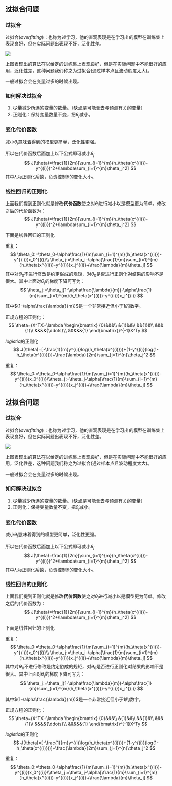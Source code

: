 ## 过拟合问题

### 过拟合

过拟合($overfitting$)：也称为过学习，他的直观表现是在学习出的模型在训练集上表现良好，但在实际问题出表现不好，泛化性差。

![](http://oss.pyaxy.xyz/img/15.png)

上图表现出的算法在以给定的训练集上表现良好，但是在实际问题中不能很好的应用，泛化性差，这种问题我们称之为过拟合(通过样本点且波动程度太大)。

一般过拟合会在变量过多的时候出现。

### 如何解决过拟合

1. 尽量减少所选的变量的数量。（缺点是可能舍去与预测有关的变量）
2. 正则化：保持变量数量不变，把$\theta_j$减小。



### 变化代价函数

减小$\theta_j$意味着得到的模型更简单，泛化性更强。

所以在代价函数后面加上以下公式即可减小$\theta_j$
$$
J(\theta)=\frac{1}{2m}[\sum_{i=1}^{m}(h_\theta(x^{(i)})-y^{(i)})^2+\lambda\sum_{i=1}^{m}\theta_j^2]
$$
其中$\lambda$为正则化系数，负责控制$\theta$的变化大小。



### 线性回归的正则化

上面我们提到正则化就是修改**代价函数**使之对$\theta_j$进行减小以是模型更为简单。修改之后的代价函数为：
$$
J(\theta)=\frac{1}{2m}[\sum_{i=1}^{m}(h_\theta(x^{(i)})-y^{(i)})^2+\lambda\sum_{i=1}^{m}\theta_j^2]
$$


下面是线性回归的正则化

重复：
$$
\theta_0:=\theta_0-\alpha\frac{1}{m}\sum_{i=1}^{m}(h_\theta(x^{(i)})-y^{(i)})x_0^{(i)}\\
\theta_j:=\theta_j-\alpha[\frac{1}{m}\sum_{i=1}^{m}(h_\theta(x^{(i)})-y^{(i)})x_j^{(i)}+\frac{\lambda}{m}\theta_j]
$$
其中对$\theta_0$不进行修改是约定俗成的规矩，对$\theta_0$是否进行正则化对结果的影响不是很大。其中上面对$\theta_j$的梯度下降可写为：
$$
\theta_j:=\theta_j(1-\alpha\frac{\lambda}{m})-\alpha\frac{1}{m}\sum_{i=1}^{m}(h_\theta(x^{(i)})-y^{(i)})x_j^{(i)}
$$


其中$(1-\alpha\frac{\lambda}{m})$是一个非常接近但小于1的数字。

正规方程的正则化：
$$
\theta=(X^TX+\lambda
\begin{bmatrix}
{0}&&&\\
&{1}&&\\
&&{1}&\\
&&&{1}\\
&&&&{\ddots}\\
&&&&&{1}
\end{bmatrix})^{-1}X^Ty
$$


$logistic$的正则化
$$
J(\theta)=[-\frac{1}{m}y^{(i)}log(h_\theta(x^{(i)}))+(1-y^{(i)})log(1-h_\theta(x^{(i)}))]+\frac{\lambda}{2m}\sum_{j=1}^{n}\theta_j^2
$$


重复：
$$
\theta_0:=\theta_0-\alpha\frac{1}{m}\sum_{i=1}^{m}(h_\theta(x^{(i)})-y^{(i)})x_0^{(i)}\\\theta_j:=\theta_j-\alpha[\frac{1}{m}\sum_{i=1}^{m}(h_\theta(x^{(i)})-y^{(i)})x_j^{(i)}+\frac{\lambda}{m}\theta_j]
$$



## 过拟合问题

### 过拟合

过拟合($overfitting$)：也称为过学习，他的直观表现是在学习出的模型在训练集上表现良好，但在实际问题出表现不好，泛化性差。

![](http://oss.pyaxy.xyz/img/15.png)

上图表现出的算法在以给定的训练集上表现良好，但是在实际问题中不能很好的应用，泛化性差，这种问题我们称之为过拟合(通过样本点且波动程度太大)。

一般过拟合会在变量过多的时候出现。

### 如何解决过拟合

1. 尽量减少所选的变量的数量。（缺点是可能舍去与预测有关的变量）
2. 正则化：保持变量数量不变，把$\theta_j$减小。



### 变化代价函数

减小$\theta_j$意味着得到的模型更简单，泛化性更强。

所以在代价函数后面加上以下公式即可减小$\theta_j$
$$
J(\theta)=\frac{1}{2m}[\sum_{i=1}^{m}(h_\theta(x^{(i)})-y^{(i)})^2+\lambda\sum_{i=1}^{m}\theta_j^2]
$$
其中$\lambda$为正则化系数，负责控制$\theta$的变化大小。



### 线性回归的正则化

上面我们提到正则化就是修改**代价函数**使之对$\theta_j$进行减小以是模型更为简单。修改之后的代价函数为：
$$
J(\theta)=\frac{1}{2m}[\sum_{i=1}^{m}(h_\theta(x^{(i)})-y^{(i)})^2+\lambda\sum_{i=1}^{m}\theta_j^2]
$$


下面是线性回归的正则化

重复：
$$
\theta_0:=\theta_0-\alpha\frac{1}{m}\sum_{i=1}^{m}(h_\theta(x^{(i)})-y^{(i)})x_0^{(i)}\\
\theta_j:=\theta_j-\alpha[\frac{1}{m}\sum_{i=1}^{m}(h_\theta(x^{(i)})-y^{(i)})x_j^{(i)}+\frac{\lambda}{m}\theta_j]
$$
其中对$\theta_0$不进行修改是约定俗成的规矩，对$\theta_0$是否进行正则化对结果的影响不是很大。其中上面对$\theta_j$的梯度下降可写为：
$$
\theta_j:=\theta_j(1-\alpha\frac{\lambda}{m})-\alpha\frac{1}{m}\sum_{i=1}^{m}(h_\theta(x^{(i)})-y^{(i)})x_j^{(i)}
$$


其中$(1-\alpha\frac{\lambda}{m})$是一个非常接近但小于1的数字。

正规方程的正则化：
$$
\theta=(X^TX+\lambda
\begin{bmatrix}
{0}&&&\\
&{1}&&\\
&&{1}&\\
&&&{1}\\
&&&&{\ddots}\\
&&&&&{1}
\end{bmatrix})^{-1}X^Ty
$$


$logistic$的正则化
$$
J(\theta)=[-\frac{1}{m}y^{(i)}log(h_\theta(x^{(i)}))+(1-y^{(i)})log(1-h_\theta(x^{(i)}))]+\frac{\lambda}{2m}\sum_{j=1}^{n}\theta_j^2
$$


重复：
$$
\theta_0:=\theta_0-\alpha\frac{1}{m}\sum_{i=1}^{m}(h_\theta(x^{(i)})-y^{(i)})x_0^{(i)}\\\theta_j:=\theta_j-\alpha[\frac{1}{m}\sum_{i=1}^{m}(h_\theta(x^{(i)})-y^{(i)})x_j^{(i)}+\frac{\lambda}{m}\theta_j]
$$